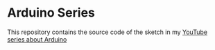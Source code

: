 # Arduino Series

This repository contains the source code of the sketch in my [YouTube series about Arduino](https://www.youtube.com/watch?v=bdiQ8gilauE&list=PLdk-exSRT_WXjmUcl9EY41poNd2PK0L2F) 
